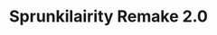 ---
slug: sprunkilairity-remake-20-2151
title: Sprunkilairity Remake 2.0
description: "Sprunkilairity Remake 2.0 is an exciting online game. Play for free directly in your browser!"
icon: /images/popular_mods/Sprunkilairity Remake 2.0.png
url: https://wowtbc.net/sprunkin/sprunkilairity-remake2/index.html
previewImage: /images/popular_mods/Sprunkilairity Remake 2.0.png
type: popular mods

# SEO配置
seo:
  title: "Sprunkilairity Remake 2.0 - Play Free Online Game | Fun Browser Games"
  description: "Sprunkilairity Remake 2.0 - Play this fun online game for free in your browser. No download required!"
  ogImage: "/images/popular_mods/Sprunkilairity Remake 2.0.png"
  keywords: "sprunkilairity-remake-20-2151, online game, browser game, free game, popular mods game, play online"

videoUrls:
  - https://www.youtube.com/embed/example1
  - https://www.youtube.com/embed/example2

whyPlay:
  title: "Why Play Sprunkilairity Remake 2.0?"
  items:
    - "Immersive Gameplay: Sprunkilairity Remake 2.0 offers an engaging and immersive gaming experience that will keep you entertained for hours"
    - "Challenging Levels: Test your skills with increasingly difficult challenges and obstacles"
    - "Beautiful Graphics: Enjoy stunning visuals and smooth animations that bring the game world to life"
    - "Regular Updates: New content and features are added regularly to keep the game fresh and exciting"
    - "Free to Play: Experience all the fun without spending a penny"
    - "Community Features: Connect with other players, share strategies, and compete for high scores"
    - "Cross-Platform: Play on any device with a web browser, no downloads required"

features:
  title: "Key Features of Sprunkilairity Remake 2.0"
  image: "/images/popular_mods/Sprunkilairity Remake 2.0.png"
  items:
    - "Intuitive Controls: Easy to learn controls make Sprunkilairity Remake 2.0 accessible for players of all skill levels"
    - "Multiple Game Modes: Enjoy various gameplay options that provide different challenges and experiences"
    - "Character Customization: Personalize your gaming experience with unique characters and items"
    - "Achievement System: Complete special tasks to earn rewards and recognition"
    - "Leaderboards: Compete with players worldwide and see who can achieve the highest scores"

characteristics:
  title: "Game Characteristics"
  image: "/images/popular_mods/Sprunkilairity Remake 2.0.png"
  items:
    - "Genre: Popular mods game with elements of strategy and skill"
    - "Difficulty: Suitable for both casual gamers and those seeking a challenge"
    - "Play Time: Quick sessions or extended gameplay, depending on your preference"
    - "Art Style: Vibrant and engaging visuals that enhance the gaming experience"
    - "Sound Design: Immersive audio that complements the gameplay perfectly"

info: "Sprunkilairity Remake 2.0 is an exciting online game that offers players a unique and engaging gaming experience. With its intuitive controls, stunning visuals, and challenging gameplay, Sprunkilairity Remake 2.0 provides hours of entertainment for players of all ages and skill levels. Whether you're looking for a quick gaming session during a break or an extended play session, Sprunkilairity Remake 2.0 delivers an immersive experience that will keep you coming back for more. The game features multiple levels of increasing difficulty, ensuring that players are constantly challenged as they progress. With regular updates adding new content and features, Sprunkilairity Remake 2.0 remains fresh and exciting, providing endless entertainment options for its growing community of players."

howToPlayIntro: "Welcome to Sprunkilairity Remake 2.0! This guide will walk you through the basics and help you master the game. Whether you're a beginner or looking to improve your skills, these tips and instructions will enhance your gaming experience."

howToPlaySteps:
  - title: "Getting Started"
    description: "Begin your Sprunkilairity Remake 2.0 adventure by familiarizing yourself with the controls. Use your keyboard or mouse to navigate through the game interface. The tutorial will guide you through the basic mechanics and help you understand the objectives."
  - title: "Understanding the Objectives"
    description: "In Sprunkilairity Remake 2.0, your main goal is to progress through levels by completing specific objectives. Each level presents unique challenges that require different strategies and approaches."
  - title: "Mastering the Controls"
    description: "Practice using the controls to improve your precision and reaction time. Sprunkilairity Remake 2.0 requires quick reflexes and strategic thinking to overcome obstacles and defeat opponents."
  - title: "Utilizing Power-ups"
    description: "Collect power-ups throughout the game to enhance your abilities and overcome difficult challenges. Each power-up offers unique advantages that can be crucial for success."
  - title: "Developing Strategies"
    description: "As you progress in Sprunkilairity Remake 2.0, develop effective strategies for different scenarios. Analyze patterns, anticipate challenges, and adapt your approach to maximize your performance."

faq:
  title: "Frequently Asked Questions about Sprunkilairity Remake 2.0"
  items:
    - question: "Is Sprunkilairity Remake 2.0 free to play?"
      answer: "Yes, Sprunkilairity Remake 2.0 is completely free to play directly in your web browser. No downloads or purchases are required to enjoy the full game experience."
    - question: "Can I play Sprunkilairity Remake 2.0 on mobile devices?"
      answer: "Yes, Sprunkilairity Remake 2.0 is optimized for both desktop and mobile play. You can enjoy the game on any device with a web browser and internet connection."
    - question: "Are there any in-game purchases?"
      answer: "While Sprunkilairity Remake 2.0 is free to play, there may be optional in-game purchases available for cosmetic items or additional features that don't affect core gameplay."
    - question: "How often is Sprunkilairity Remake 2.0 updated?"
      answer: "The developers regularly update Sprunkilairity Remake 2.0 with new content, features, and improvements based on player feedback and game performance."
    - question: "Can I play Sprunkilairity Remake 2.0 offline?"
      answer: "Currently, Sprunkilairity Remake 2.0 requires an internet connection to play as it's a browser-based online game."
    - question: "Is Sprunkilairity Remake 2.0 suitable for children?"
      answer: "Yes, Sprunkilairity Remake 2.0 is designed to be family-friendly and suitable for players of all ages."
    - question: "How do I report bugs or issues?"
      answer: "If you encounter any problems while playing Sprunkilairity Remake 2.0, you can report them through the game's support page or contact the developers directly through their website."
    - question: "Still Have Questions?"
      answer: "If you have additional questions about Sprunkilairity Remake 2.0 that aren't covered in this FAQ, please visit our support center or contact our customer service team for assistance."
---
